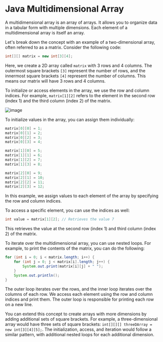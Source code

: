 # Java Multidimensional Array

A multidimensional array is an array of arrays. It allows you to organize data in a tabular form with multiple dimensions. Each element of a multidimensional array is itself an array.

Let's break down the concept with an example of a two-dimensional array, often referred to as a matrix. Consider the following code:

```java
int[][] matrix = new int[3][4];
```

Here, we create a 2D array called `matrix` with 3 rows and 4 columns. The outermost square brackets `[3]` represent the number of rows, and the innermost square brackets `[4]` represent the number of columns. This means our matrix will have 3 rows and 4 columns.

To initialize or access elements in the array, we use the row and column indices. For example, `matrix[1][2]` refers to the element in the second row (index 1) and the third column (index 2) of the matrix.

![image](https://github.com/Pankaj-Str/Learn-JAVA-SE/assets/36913690/1676b82f-562a-409e-b441-522161c509d8)


To initialize values in the array, you can assign them individually:

```java
matrix[0][0] = 1;
matrix[0][1] = 2;
matrix[0][2] = 3;
matrix[0][3] = 4;

matrix[1][0] = 5;
matrix[1][1] = 6;
matrix[1][2] = 7;
matrix[1][3] = 8;

matrix[2][0] = 9;
matrix[2][1] = 10;
matrix[2][2] = 11;
matrix[2][3] = 12;
```

In this example, we assign values to each element of the array by specifying the row and column indices.

To access a specific element, you can use the indices as well:

```java
int value = matrix[1][2]; // Retrieves the value 7
```

This retrieves the value at the second row (index 1) and third column (index 2) of the matrix.

To iterate over the multidimensional array, you can use nested loops. For example, to print the contents of the matrix, you can do the following:

```java
for (int i = 0; i < matrix.length; i++) {
    for (int j = 0; j < matrix[i].length; j++) {
        System.out.print(matrix[i][j] + " ");
    }
    System.out.println();
}
```

The outer loop iterates over the rows, and the inner loop iterates over the columns of each row. We access each element using the row and column indices and print them. The outer loop is responsible for printing each row on a new line.

You can extend this concept to create arrays with more dimensions by adding additional sets of square brackets. For example, a three-dimensional array would have three sets of square brackets: `int[][][] threeDArray = new int[3][4][5];`. The initialization, access, and iteration would follow a similar pattern, with additional nested loops for each additional dimension.
